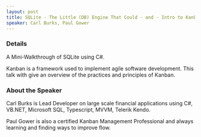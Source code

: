 ```yaml
---
layout: post
title: SQLite - The Little (DB) Engine That Could - and - Intro to Kanban
speaker: Carl Burks, Paul Gower
---
```


### Details
A Mini-Walkthrough of SQLite using C#.


Kanban is a framework used to implement agile software development. This talk with give an overview of the practices and principles of Kanban.


### About the Speaker
Carl Burks is Lead Developer on large scale financial applications using C#, VB.NET, Microsoft SQL, Typescript, MVVM, Telerik Kendo.


Paul Gower is also a certified Kanban Management Professional and always learning and finding ways to improve flow.

